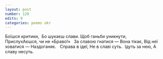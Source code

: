 ```yaml
---
layout: post
number: 129
edits: 9
categories: poems ukr
---
```


Боїшся критики, 
Бо шукаєш слави.
Щоб ганьби уникнути,
ПрислухАєшся, чи не «Браво!»
 
За славою гнатися — 
Вона тікає,
Від неї ховатися —
Наздоганяє. 
 
Справа в ідеї,
Не в славі суть. 
Ідуть за нею,
А славу несуть.
